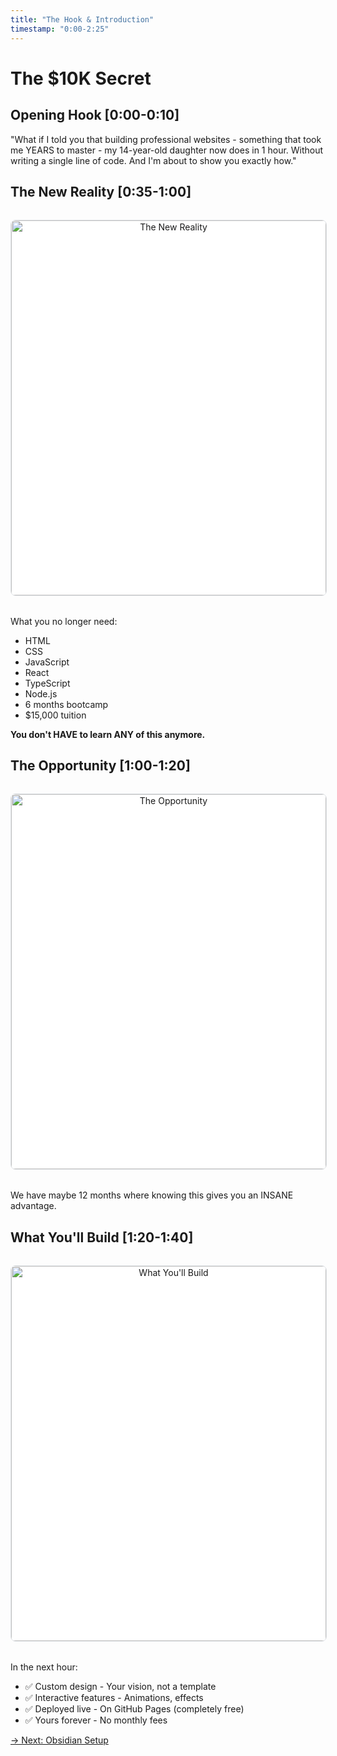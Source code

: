 ```yaml
---
title: "The Hook & Introduction"
timestamp: "0:00-2:25"
---
```


# The $10K Secret

## Opening Hook [0:00-0:10]
"What if I told you that building professional websites - something that took me YEARS to master - my 14-year-old daughter now does in 1 hour. Without writing a single line of code. And I'm about to show you exactly how."

## The New Reality [0:35-1:00]

<div style="width: 100%; max-width: 1200px; margin: 2rem auto; text-align: center;" data-testid="excalidraw-diagram">
<img src="../../diagrams/frames/the-new-reality.svg"
     alt="The New Reality"
     title="The New Reality"
     data-frame-id="KoJdwhj1PwVlHIsIixIRr"
     data-frame-name="The New Reality"
     style="width: 100%; height: auto; max-height: 600px; object-fit: contain; border: 1px solid #e1e4e8; border-radius: 8px; background: white;">
</div>

What you no longer need:
- HTML
- CSS
- JavaScript
- React
- TypeScript
- Node.js
- 6 months bootcamp
- $15,000 tuition

**You don't HAVE to learn ANY of this anymore.**

## The Opportunity [1:00-1:20]

<div style="width: 100%; max-width: 1200px; margin: 2rem auto; text-align: center;" data-testid="excalidraw-diagram">
<img src="../../diagrams/frames/the-opportunity.svg"
     alt="The Opportunity"
     title="The Opportunity"
     data-frame-id="rVOSTdETPrlwu1WhoIxKN"
     data-frame-name="The Opportunity"
     style="width: 100%; height: auto; max-height: 600px; object-fit: contain; border: 1px solid #e1e4e8; border-radius: 8px; background: white;">
</div>

We have maybe 12 months where knowing this gives you an INSANE advantage.

## What You'll Build [1:20-1:40]

<div style="width: 100%; max-width: 1200px; margin: 2rem auto; text-align: center;" data-testid="excalidraw-diagram">
<img src="../../diagrams/frames/what-youll-build.svg"
     alt="What You'll Build"
     title="What You'll Build"
     data-frame-id="PEMM5ClHbU_L4mXxJZVbE"
     data-frame-name="What You'll Build"
     style="width: 100%; height: auto; max-height: 600px; object-fit: contain; border: 1px solid #e1e4e8; border-radius: 8px; background: white;">
</div>

In the next hour:
- ✅ Custom design - Your vision, not a template
- ✅ Interactive features - Animations, effects
- ✅ Deployed live - On GitHub Pages (completely free)
- ✅ Yours forever - No monthly fees

[→ Next: Obsidian Setup](01-obsidian-setup.md)